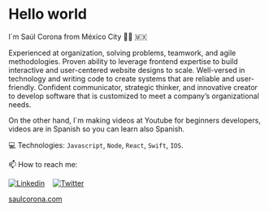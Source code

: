 # Hello world

I´m Saúl Corona from México City 👨‍💻 🇲🇽

Experienced at  organization, solving problems, teamwork, and agile methodologies.
Proven ability to leverage frontend expertise to build interactive and user-centered website designs to scale.
Well-versed in technology and writing code to create systems that are reliable and user-friendly.
Confident communicator, strategic thinker, and innovative creator to develop software that is customized to meet a company’s organizational needs.

On the other hand, I´m making videos at Youtube for beginners developers, videos are in Spanish so you can learn also Spanish. 


💻 Technologies: `Javascript`,  `Node`, `React`, `Swift`, `IOS`.


📫 How to reach me:



[![Linkedin](https://i.imgur.com/H6S1Ad2.png)](http://bit.ly/linkedinpaginaweb) &nbsp;&nbsp; [![Twitter](https://i.imgur.com/H0WtO84.png)](http://bit.ly/twitter-ytscs) &nbsp;&nbsp;

[saulcorona.com](https://www.saulcorona.com)


  

